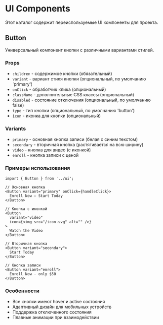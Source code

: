# UI Components

Этот каталог содержит переиспользуемые UI компоненты для проекта.

## Button

Универсальный компонент кнопки с различными вариантами стилей.

### Props

- `children` - содержимое кнопки (обязательный)
- `variant` - вариант стиля кнопки (опциональный, по умолчанию 'primary')
- `onClick` - обработчик клика (опциональный)
- `className` - дополнительные CSS классы (опциональный)
- `disabled` - состояние отключения (опциональный, по умолчанию false)
- `type` - тип кнопки (опциональный, по умолчанию 'button')
- `icon` - иконка для кнопки (опциональный)

### Variants

- `primary` - основная кнопка записи (белая с синим текстом)
- `secondary` - вторичная кнопка (растягивается на всю ширину)
- `video` - кнопка для видео (с иконкой)
- `enroll` - кнопка записи с ценой

### Примеры использования

```tsx
import { Button } from '../ui';

// Основная кнопка
<Button variant="primary" onClick={handleClick}>
  Enroll Now — Start Today
</Button>

// Кнопка с иконкой
<Button 
  variant="video" 
  icon={<img src="/icon.svg" alt="" />}
>
  Watch the Video
</Button>

// Вторичная кнопка
<Button variant="secondary">
  Start Today
</Button>

// Кнопка записи
<Button variant="enroll">
  Enroll Now - only $50
</Button>
```

### Особенности

- Все кнопки имеют hover и active состояния
- Адаптивный дизайн для мобильных устройств
- Поддержка отключенного состояния
- Плавные анимации при взаимодействии 